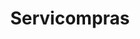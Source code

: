 ---
title: "Servicompras"
url: /ciudad-autonoma-de-buenos-aires/servicompras-avenida-amancio-alcorta/
shop: comodidad
---